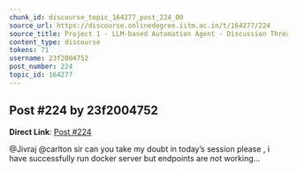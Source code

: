 ```yaml
---
chunk_id: discourse_topic_164277_post_224_00
source_url: https://discourse.onlinedegree.iitm.ac.in/t/164277/224
source_title: Project 1 - LLM-based Automation Agent - Discussion Thread [TDS Jan 2025]
content_type: discourse
tokens: 71
username: 23f2004752
post_number: 224
topic_id: 164277
---
```


## Post #224 by 23f2004752

**Direct Link**: [Post #224](https://discourse.onlinedegree.iitm.ac.in/t/164277/224)

@Jivraj @carlton sir can you take my doubt in today’s session please , i have successfully run docker server but endpoints are not working…
